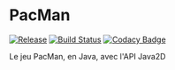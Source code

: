 PacMan
=================
[![Release](https://img.shields.io/github/release/gforien/pacman.svg)](https://github.com/gforien/PacMan/releases)
[![Build Status](https://travis-ci.org/gforien/PacMan.svg?branch=master)](https://travis-ci.org/gforien/PacMan)
[![Codacy Badge](https://api.codacy.com/project/badge/Grade/699010f64cc548d89e8c333bcfb419c6)](https://www.codacy.com/app/kyoto-public/PacMan?utm_source=github.com&amp;utm_medium=referral&amp;utm_content=gforien/PacMan&amp;utm_campaign=Badge_Grade)

Le jeu PacMan, en Java, avec l'API Java2D
